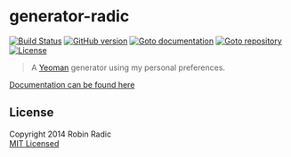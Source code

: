 generator-radic
===============
[![Build Status](https://secure.travis-ci.org/RobinRadic/generator-radic.svg?branch=master)](https://travis-ci.org/RobinRadic/generator-radic)
[![GitHub version](https://badge.fury.io/gh/robinradic%2Fgenerator-radic.svg)](http://badge.fury.io/gh/robinradic%2Fgenerator-radic)
[![Goto documentation](http://img.shields.io/badge/goto-documentation-orange.svg)](http://robinradic.github.io/generator-radic)
[![Goto repository](http://img.shields.io/badge/goto-repository-orange.svg)](https://github.com/robinradic/generator-radic)
[![License](http://img.shields.io/badge/license-MIT-blue.svg)](http://radic.mit-license.org)

> A [Yeoman](http://yeoman.io) generator using my personal preferences.

[Documentation can be found here](http://robinradic.github.io/generator-radic)

## License
Copyright 2014 Robin Radic  
[MIT Licensed](http://radic.mit-license.org)
